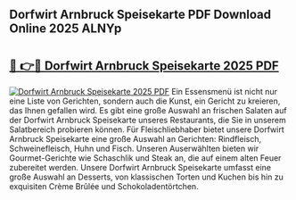 ## Dorfwirt Arnbruck Speisekarte PDF Download Online 2025 ALNYp

# <h2><a href="http://gc8aphh.nevu.top/?p=Dorfwirt+Arnbruck+Speisekarte">🔗 👉🔴 Dorfwirt Arnbruck Speisekarte 2025 PDF</a></h2>

[![Dorfwirt Arnbruck Speisekarte 2025 PDF](https://i.imgur.com/dBaPXMq.png)](http://gc8aphh.nevu.top/?p=Dorfwirt+Arnbruck+Speisekarte)
Ein Essensmenü ist nicht nur eine Liste von Gerichten, sondern auch die Kunst, ein Gericht zu kreieren, das Ihnen gefallen wird. Es gibt eine große Auswahl an frischen Salaten auf der Dorfwirt Arnbruck Speisekarte unseres Restaurants, die Sie in unserem Salatbereich probieren können. Für Fleischliebhaber bietet unsere Dorfwirt Arnbruck Speisekarte eine große Auswahl an Gerichten: Rindfleisch, Schweinefleisch, Huhn und Fisch. Unseren Auserwählten bieten wir Gourmet-Gerichte wie Schaschlik und Steak an, die auf einem alten Feuer zubereitet werden. Unsere Dorfwirt Arnbruck Speisekarte umfasst eine große Auswahl an Desserts, von klassischen Torten und Kuchen bis hin zu exquisiten Crème Brûlée und Schokoladentörtchen.
